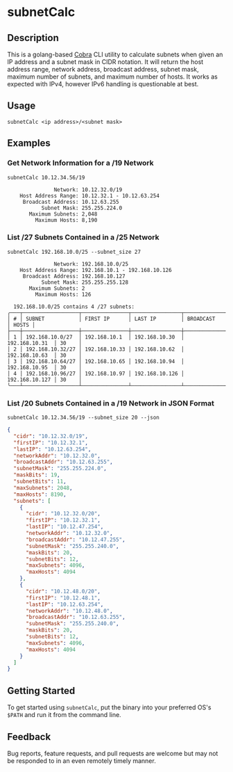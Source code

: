 # subnetCalc

## Description

This is a golang-based [Cobra](https://github.com/spf13/cobra) CLI utility to calculate subnets when given an IP address and a subnet mask in CIDR notation. It will return the host address range, network address, broadcast address, subnet mask, maximum number of subnets, and maximum number of hosts. It works as expected with IPv4, however IPv6 handling is questionable at best.

## Usage

`subnetCalc <ip address>/<subnet mask>`

## Examples

### Get Network Information for a /19 Network

`subnetCalc 10.12.34.56/19`

```text
               Network: 10.12.32.0/19
    Host Address Range: 10.12.32.1 - 10.12.63.254
     Broadcast Address: 10.12.63.255
           Subnet Mask: 255.255.224.0
       Maximum Subnets: 2,048
         Maximum Hosts: 8,190
```

### List /27 Subnets Contained in a /25 Network

`subnetCalc 192.168.10.0/25 --subnet_size 27`

```text
               Network: 192.168.10.0/25
    Host Address Range: 192.168.10.1 - 192.168.10.126
     Broadcast Address: 192.168.10.127
           Subnet Mask: 255.255.255.128
       Maximum Subnets: 2
         Maximum Hosts: 126

  192.168.10.0/25 contains 4 /27 subnets:
╭───┬──────────────────┬───────────────┬────────────────┬────────────────┬───────╮
│ # │ SUBNET           │ FIRST IP      │ LAST IP        │ BROADCAST      │ HOSTS │
├───┼──────────────────┼───────────────┼────────────────┼────────────────┼───────┤
│ 1 │ 192.168.10.0/27  │ 192.168.10.1  │ 192.168.10.30  │ 192.168.10.31  │ 30    │
│ 2 │ 192.168.10.32/27 │ 192.168.10.33 │ 192.168.10.62  │ 192.168.10.63  │ 30    │
│ 3 │ 192.168.10.64/27 │ 192.168.10.65 │ 192.168.10.94  │ 192.168.10.95  │ 30    │
│ 4 │ 192.168.10.96/27 │ 192.168.10.97 │ 192.168.10.126 │ 192.168.10.127 │ 30    │
╰───┴──────────────────┴───────────────┴────────────────┴────────────────┴───────╯
```

### List /20 Subnets Contained in a /19 Network in JSON Format

`subnetCalc 10.12.34.56/19 --subnet_size 20 --json`

```json
{
  "cidr": "10.12.32.0/19",
  "firstIP": "10.12.32.1",
  "lastIP": "10.12.63.254",
  "networkAddr": "10.12.32.0",
  "broadcastAddr": "10.12.63.255",
  "subnetMask": "255.255.224.0",
  "maskBits": 19,
  "subnetBits": 11,
  "maxSubnets": 2048,
  "maxHosts": 8190,
  "subnets": [
    {
      "cidr": "10.12.32.0/20",
      "firstIP": "10.12.32.1",
      "lastIP": "10.12.47.254",
      "networkAddr": "10.12.32.0",
      "broadcastAddr": "10.12.47.255",
      "subnetMask": "255.255.240.0",
      "maskBits": 20,
      "subnetBits": 12,
      "maxSubnets": 4096,
      "maxHosts": 4094
    },
    {
      "cidr": "10.12.48.0/20",
      "firstIP": "10.12.48.1",
      "lastIP": "10.12.63.254",
      "networkAddr": "10.12.48.0",
      "broadcastAddr": "10.12.63.255",
      "subnetMask": "255.255.240.0",
      "maskBits": 20,
      "subnetBits": 12,
      "maxSubnets": 4096,
      "maxHosts": 4094
    }
  ]
}
```

## Getting Started

To get started using `subnetCalc`, put the binary into your preferred OS's `$PATH` and run it from the command line.

## Feedback

Bug reports, feature requests, and pull requests are welcome but may not be responded to in an even remotely timely manner.
